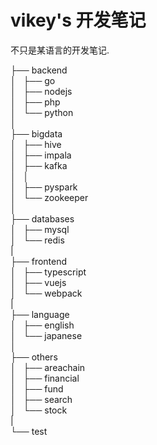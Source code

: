 # vikey's 开发笔记
不只是某语言的开发笔记.

├── backend  
│   ├── go  
│   ├── nodejs  
│   ├── php  
│   └── python  
│         
├── bigdata  
│   ├── hive  
│   ├── impala  
│   ├── kafka  
│   │    
│   ├── pyspark  
│   └── zookeeper  
│        
├── databases  
│   ├── mysql  
│   └── redis  
|  
├── frontend  
│   ├── typescript  
│   ├── vuejs  
│   └── webpack  
|  
├── language  
│   ├── english  
│   └── japanese  
│        
├── others  
│   ├── areachain  
│   ├── financial  
│   ├── fund  
│   ├── search  
│   └── stock  
|  
└── test  
